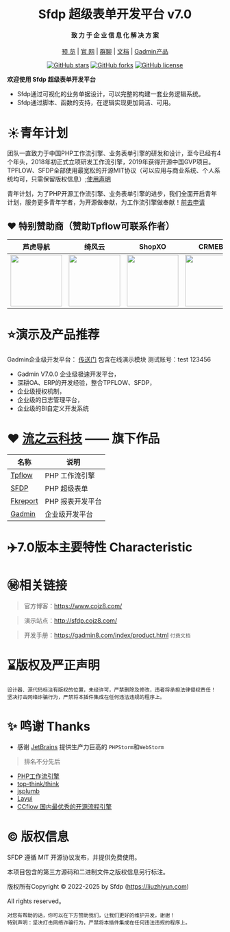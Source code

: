 <div align="center">
<br/>
<br/>
  <h1 align="center">
    Sfdp 超级表单开发平台 v7.0
  </h1>
  <h4 align="center">
    致 力 于 企 业 信 息 化 解 决 方 案
  </h4> 

[预 览](http://tpflow.gadmin8.com)   |   [官 网](http://www.gadmin8.com/)   |   [群聊](https://jq.qq.com/?_wv=1027&k=uIJZE54F) |   [文档](https://gadmin8.com/index/product.html) |   [Gadmin产品](http://gadmin8.com)
</div>
<div align="center">

[![GitHub stars](https://img.shields.io/badge/license-Mit-yellowgreen?style=flat-square&logo=github)](https://gitee.com/ntdgg/sfdp)
[![GitHub forks](https://img.shields.io/badge/Sfdp-6.0-brightgreen?style=flat-square&logo=github)](https://gitee.com/ntdgg/sfdp)
[![GitHub license](https://img.shields.io/badge/Language-PHP8-orange?style=flat-square&logo=)](https://gitee.com/ntdgg/tpflow)

</div>


**欢迎使用 Sfdp 超级表单开发平台**
*   Sfdp通过可视化的业务单据设计，可以完整的构建一套业务逻辑系统。
*   Sfdp通过脚本、函数的支持，在逻辑实现更加简洁、可用。


# ☀️青年计划
团队一直致力于中国PHP工作流引擎、业务表单引擎的研发和设计，至今已经有4个年头，2018年初正式立项研发工作流引擎，2019年获得开源中国GVP项目。TPFLOW、SFDP全部使用最宽松的开源MIT协议（可以应用与商业系统、个人系统均可，只需保留版权信息）;[使用声明](https://www.gadmin8.com/index/doc/show.html?id=9)


青年计划，为了PHP开源工作流引擎、业务表单引擎的进步，我们全面开启青年计划，服务更多青年学者，为开源做奉献，为工作流引擎做奉献！[前去申请](https://gadmin8.com/index/young.html)

## ❤ 特别赞助商（赞助Tpflow可联系作者）
| 芦虎导航                                                                                 | 绮风云                                                                                                                  | ShopXO                                                                                             | CRMEB                                                                                                                                       | 顶想云                                                                                                                     |
|--------------------------------------------------------------------------------------|----------------------------------------------------------------------------------------------------------------------|----------------------------------------------------------------------------------------------------|---------------------------------------------------------------------------------------------------------------------------------------------|-------------------------------------------------------------------------------------------------------------------------|
| <a href='https://www.luhu.co/'><img src="https://statics.luhu.co/main/images/logo.svg" width="120px"> </a> | <a href='https://www.suidc.cn/'><img src="https://www.suidc.cn/static/qfcloud/home/img/logo.svg" width="120px"> </a> | <a href='https://www.shopxo.net/'><img src="https://shopxo.net/images/logo.png" width="120px"></a> | <a href='https://www.crmeb.com/'><img src="https://images.gitee.com/uploads/images/2021/1109/164354_0aafe3d2_892944.gif" width="120px"></a> | <a href='https://www.topthink.com/'><img src="https://www.topthink.com/asset/images/logo.e330c4.svg" width="120px"></a> |


# ⭐演示及产品推荐

Gadmin企业级开发平台：  [传送门](https://gadmin8.com "Demo") 包含在线演示模块 测试账号：test 123456

* Gadmin V7.0.0 企业级极速开发平台，
* 深耕OA、ERP的开发经验，整合TPFLOW、SFDP，
* 企业级授权机制，
* 企业级的日志管理平台，
* 企业级的BI自定义开发系统


# ❤  [流之云科技](https://liuzhiyun.com) —— 旗下作品

| 名称                                         | 说明             |
  | -------------------------------------------- | ---------------- |
| [Tpflow](https://gitee.com/ntdgg/tpflow)     | PHP 工作流引擎   |
| [SFDP](https://gitee.com/ntdgg/sfdp)         | PHP 超级表单     |
| [Fkreport](https://gitee.com/ntdgg/Fkreport) | PHP 报表开发平台 |
| [Gadmin](https://gadmin8.com)                | 企业级开发平台   |

# ✈️7.0版本主要特性 Characteristic




# ㊙️相关链接


> 官方博客：https://www.cojz8.com/

> 演示站点：http://sfdp.cojz8.com/

> 开发手册：https://gadmin8.com/index/product.html `付费文档`

# ⌛版权及严正声明

~~~
设计器、源代码标注有版权的位置，未经许可，严禁删除及修改，违者将承担法律侵权责任！
坚决打击网络诈骗行为，严禁将本插件集成在任何违法违规的程序上。
~~~

# ✨ 鸣谢  Thanks

- 感谢 [JetBrains](https://www.jetbrains.com) 提供生产力巨高的 `PHPStorm`和`WebStorm`
> 排名不分先后
- [PHP工作流引擎](https://gitee.com/ntdgg/tpflow)
- [top-think/think](https://github.com/top-think/think)
- [jsplumb](https://jsplumbtoolkit.com)
- [Layui](https://www.layui.com)
- [CCflow 国内最优秀的开源流程引擎](https://gitee.com/opencc/ccflow?_from=gitee_search)

# ©️ 版权信息

SFDP 遵循 MIT 开源协议发布，并提供免费使用。

本项目包含的第三方源码和二进制文件之版权信息另行标注。

版权所有Copyright © 2022-2025 by Sfdp (https://liuzhiyun.com)

All rights reserved。

~~~
对您有帮助的话，你可以在下方赞助我们，让我们更好的维护开发，谢谢！
特别声明：坚决打击网络诈骗行为，严禁将本插件集成在任何违法违规的程序上。
~~~